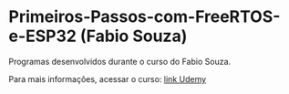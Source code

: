 # Primeiros-Passos-com-FreeRTOS-e-ESP32 (Fabio Souza)

Programas desenvolvidos durante o curso do Fabio Souza.

Para mais informações, acessar o curso: [link Udemy](https://www.udemy.com/course/primeiros-passos-com-o-freertos/)
